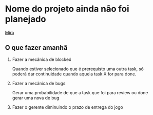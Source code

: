 # Nome do projeto ainda não foi planejado


[Miro](https://miro.com/app/board/uXjVOnRj85Y=/)

## O que fazer amanhã

1. Fazer a mecânica de blocked

    Quando estiver selecionado que é prerequisto uma outra task, só poderá dar continuidade quando aquela task X for para done.

1. Fazer a mecânica de bugs

    Gerar uma probabilidade de que a task que foi para review ou done gerar uma nova de bug

1. Fazer o gerente diminuindo o prazo de entrega do jogo